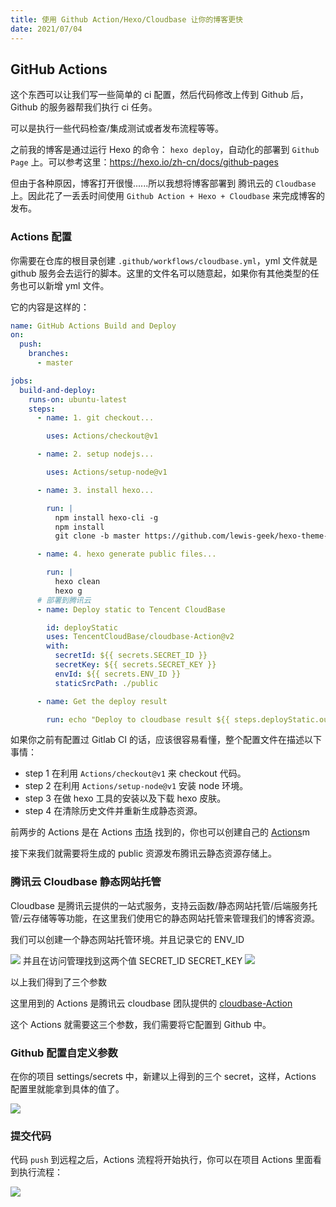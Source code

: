 ```yaml
---
title: 使用 Github Action/Hexo/Cloudbase 让你的博客更快
date: 2021/07/04
---
```


## GitHub Actions

这个东西可以让我们写一些简单的 ci 配置，然后代码修改上传到 Github 后，Github 的服务器帮我们执行 ci 任务。

可以是执行一些代码检查/集成测试或者发布流程等等。

之前我的博客是通过运行 Hexo 的命令： `hexo deploy`，自动化的部署到 `Github Page` 上。可以参考这里：https://hexo.io/zh-cn/docs/github-pages

但由于各种原因，博客打开很慢......所以我想将博客部署到 腾讯云的 `Cloudbase` 上。因此花了一丢丢时间使用 `Github Action + Hexo + Cloudbase` 来完成博客的发布。

### Actions 配置

你需要在仓库的根目录创建 `.github/workflows/cloudbase.yml`，yml 文件就是 github 服务会去运行的脚本。这里的文件名可以随意起，如果你有其他类型的任务也可以新增 yml 文件。

它的内容是这样的：

```yml
name: GitHub Actions Build and Deploy
on:
  push:
    branches:
      - master

jobs:
  build-and-deploy:
    runs-on: ubuntu-latest
    steps:
      - name: 1. git checkout...

        uses: Actions/checkout@v1

      - name: 2. setup nodejs...

        uses: Actions/setup-node@v1

      - name: 3. install hexo...

        run: |
          npm install hexo-cli -g
          npm install
          git clone -b master https://github.com/lewis-geek/hexo-theme-Aath.git themes/aath

      - name: 4. hexo generate public files...

        run: |
          hexo clean
          hexo g
      # 部署到腾讯云
      - name: Deploy static to Tencent CloudBase

        id: deployStatic
        uses: TencentCloudBase/cloudbase-Action@v2
        with:
          secretId: ${{ secrets.SECRET_ID }}
          secretKey: ${{ secrets.SECRET_KEY }}
          envId: ${{ secrets.ENV_ID }}
          staticSrcPath: ./public

      - name: Get the deploy result

        run: echo "Deploy to cloudbase result ${{ steps.deployStatic.outputs.deployResult }}"
```

如果你之前有配置过 Gitlab CI 的话，应该很容易看懂，整个配置文件在描述以下事情：

- step 1 在利用 `Actions/checkout@v1` 来 checkout 代码。
- step 2 在利用 `Actions/setup-node@v1` 安装 node 环境。
- step 3 在做 hexo 工具的安装以及下载 hexo 皮肤。
- step 4 在清除历史文件并重新生成静态资源。

前两步的 Actions 是在 Actions [市场](https://github.com/marketplace?type=Actions) 找到的，你也可以创建自己的 [Actions](https://docs.github.com/en/Actions/hosting-your-own-runners/about-self-hosted-runners)m

接下来我们就需要将生成的 public 资源发布腾讯云静态资源存储上。

### 腾讯云 Cloudbase 静态网站托管

Cloudbase 是腾讯云提供的一站式服务，支持云函数/静态网站托管/后端服务托管/云存储等等功能，在这里我们使用它的静态网站托管来管理我们的博客资源。

我们可以创建一个静态网站托管环境。并且记录它的 ENV_ID

![](https://626c-blog-8gvwbiz0f81b6ce8-1258448523.tcb.qcloud.la/tuchuang/16b7efffb98877b0529b2da134ea586a.png?sign=2b17265124ec8d4bacc67405044a2c30&t=1625453260)
并且在访问管理找到这两个值
SECRET_ID SECRET_KEY
![](https://626c-blog-8gvwbiz0f81b6ce8-1258448523.tcb.qcloud.la/tuchuang/269a5eccc8387620f978ef7cc8421f9b.png?sign=4274f72b9a4ca58d4c26c449e41c67d3&t=1625452789)

以上我们得到了三个参数

这里用到的 Actions 是腾讯云 cloudbase 团队提供的 [cloudbase-Action](https://github.com/TencentCloudBase/cloudbase-Action)

这个 Actions 就需要这三个参数，我们需要将它配置到 Github 中。

### Github 配置自定义参数

在你的项目 settings/secrets 中，新建以上得到的三个 secret，这样，Actions 配置里就能拿到具体的值了。

![](https://626c-blog-8gvwbiz0f81b6ce8-1258448523.tcb.qcloud.la/tuchuang/4dabd3dbd130eab278c3999419d67d05.png?sign=0601e0d4ef7732dd6d447cf10dd6e0af&t=1625453632)

### 提交代码

代码 `push` 到远程之后，Actions 流程将开始执行，你可以在项目 Actions 里面看到执行流程：

![](https://626c-blog-8gvwbiz0f81b6ce8-1258448523.tcb.qcloud.la/tuchuang/c89c811106e1c037a5181807e489ed34.png?sign=d60b1c87ac2fde5217545ab329732fea&t=1625456091)
